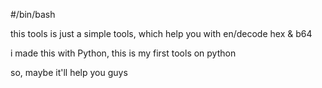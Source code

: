 #/bin/bash

this tools is just a simple tools, which help you with en/decode hex & b64

i made this with Python, this is my first tools on python

so, maybe it'll help you guys
